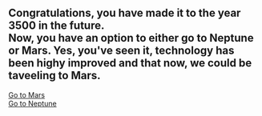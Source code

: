 Congratulations, you have made it to the year 3500 in the future.  
Now, you have an option to either go to Neptune or Mars. Yes, you've seen it, technology has been highy improved and that now, we could be taveeling to Mars.   
--
[Go to Mars](mars.md)  
[Go to Neptune](neptune.md)

